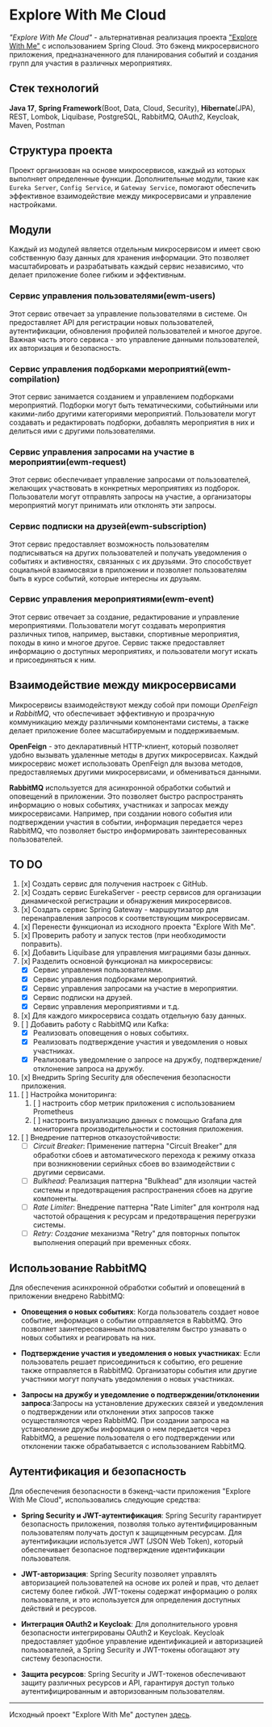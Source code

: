 # Explore With Me Cloud

*"Explore With Me Cloud"* - альтернативная реализация проекта ["Explore With Me"](https://github.com/catarena-s/java-explore-with-me) с использованием Spring Cloud. Это бэкенд микросервисного приложения, предназначенного для планирования событий и создания групп для участия в различных мероприятиях.

## Стек технологий
**Java 17**, **Spring Framework**(Boot, Data, Cloud, Security), **Hibernate**(JPA), REST, Lombok, Liquibase, PostgreSQL, RabbitMQ, OAuth2, Keycloak, Maven, Postman

## Структура проекта

Проект организован на основе микросервисов, каждый из которых выполняет определенные функции. Дополнительные модули, такие как `Eureka Server`, `Config Service`, и `Gateway Service`, помогают обеспечить эффективное взаимодействие между микросервисами и управление настройками.

## Модули
Каждый из модулей является отдельным микросервисом и имеет свою собственную базу данных для хранения информации. Это позволяет масштабировать и разрабатывать каждый сервис независимо, что делает приложение более гибким и эффективным.

### Сервис управления пользователями(ewm-users)

Этот сервис отвечает за управление пользователями в системе. Он предоставляет API для регистрации новых пользователей, аутентификации, обновления профилей пользователей и многое другое. Важная часть этого сервиса - это управление данными пользователей, их авторизация и безопасность.

### Сервис управления подборками мероприятий(ewm-compilation)

Этот сервис занимается созданием и управлением подборками мероприятий. Подборки могут быть тематическими, событийными или какими-либо другими категориями мероприятий. Пользователи могут создавать и редактировать подборки, добавлять мероприятия в них и делиться ими с другими пользователями.

### Сервис управления запросами на участие в мероприятии(ewm-request)

Этот сервис обеспечивает управление запросами от пользователей, желающих участвовать в конкретных мероприятиях из подборок. Пользователи могут отправлять запросы на участие, а организаторы мероприятий могут принимать или отклонять эти запросы.

### Сервис подписки на друзей(ewm-subscription)

Этот сервис предоставляет возможность пользователям подписываться на других пользователей и получать уведомления о событиях и активностях, связанных с их друзьями. Это способствует социальной взаимосвязи в приложении и позволяет пользователям быть в курсе событий, которые интересны их друзьям.

### Сервис управления мероприятиями(ewm-event)

Этот сервис отвечает за создание, редактирование и управление мероприятиями. Пользователи могут создавать мероприятия различных типов, например, выставки, спортивные мероприятия, походы в кино и многое другое. Сервис также предоставляет информацию о доступных мероприятиях, и пользователи могут искать и присоединяться к ним.

## Взаимодействие между микросервисами

Микросервисы взаимодействуют между собой при помощи *OpenFeign* и *RabbitMQ*, что обеспечивает эффективную и прозрачную коммуникацию между различными компонентами системы, а также делает приложение более масштабируемым и поддерживаемым.

**OpenFeign** - это декларативный HTTP-клиент, который позволяет удобно вызывать удаленные методы в других микросервисах. Каждый микросервис может использовать OpenFeign для вызова методов, предоставляемых другими микросервисами, и обмениваться данными.

**RabbitMQ** используется для асинхронной обработки событий и оповещений в приложении. Это позволяет быстро распространять информацию о новых событиях, участниках и запросах между микросервисами. Например, при создании нового события или подтверждении участия в событии, информация передается через RabbitMQ, что позволяет быстро информировать заинтересованных пользователей.

## TO DO
1. [x] Создать сервис для получения настроек с GitHub.
2. [x] Создать сервис EurekaServer - реестр сервисов для организации динамической регистрации и обнаружения микросервисов.
3. [x] Создать сервис Spring Gateway - маршрутизатор для перенаправления запросов к соответствующим микросервисам.
4. [x] Перенести функционал из исходного проекта "Explore With Me".
5. [x] Проверить работу и запуск тестов (при необходимости поправить).
6. [x] Добавить Liquibase для управления миграциями базы данных.
7. [x] Разделить основной функционал на микросервисы:
   - [x] Сервис управления пользователями.
   - [x] Сервис управления подборками мероприятий.
   - [x] Сервис управления запросами на участие в мероприятии.
   - [x] Сервис подписки на друзей.
   - [x] Сервис управления мероприятиями и т.д.
8. [x] Для каждого микросервиса создать отдельную базу данных.
9. [ ] Добавить работу с RabbitMQ или Kafka:
   - [x] Реализовать оповещения о новых событиях.
   - [x] Реализовать подтверждение участия и уведомления о новых участниках.
   - [x] Реализовать уведомление о запросе на дружбу, подтверждение/отклонение запроса на дружбу.
10. [x] Внедрить Spring Security для обеспечения безопасности приложения.
11. [ ] Настройка мониторинга:
    1. [ ] настроить сбор метрик приложения с использованием Prometheus
    2. [ ] настроить визуализацию данных с помощью Grafana для мониторинга производительности и состояния приложения.
12. [ ] Внедрение паттернов отказоустойчивости:
    - [ ] _Circuit Breaker_: Применение паттерна "Circuit Breaker" для обработки сбоев и автоматического перехода к режиму отказа при возникновении серийных сбоев во взаимодействии с другими сервисами.
    - [ ] _Bulkhead_: Реализация паттерна "Bulkhead" для изоляции частей системы и предотвращения распространения сбоев на другие компоненты.
    - [ ] _Rate Limiter_: Внедрение паттерна "Rate Limiter" для контроля над частотой обращения к ресурсам и предотвращения перегрузки системы.
    - [ ] _Retry: Создание_ механизма "Retry" для повторных попыток выполнения операций при временных сбоях.

## Использование RabbitMQ
Для обеспечения асинхронной обработки событий и оповещений в приложении внедрено RabbitMQ:

- **Оповещения о новых событиях**: Когда пользователь создает новое событие, информация о событии отправляется в RabbitMQ.
  Это позволяет заинтересованным пользователям быстро узнавать о новых событиях и реагировать на них.

- **Подтверждение участия и уведомления о новых участниках**: Если пользователь решает присоединиться к событию, его решение
  также отправляется в RabbitMQ. Организаторы события или другие участники могут получать уведомления о новых участниках.

- **Запросы на дружбу и уведомление о подтверждении/отклонении запроса**:Запросы на установление дружеских связей и
  уведомления о подтверждении или отклонении этих запросов также осуществляются через RabbitMQ. При создании запроса на
  установление дружбы информация о нем передается через RabbitMQ, а решение пользователя о его подтверждении или отклонении
  также обрабатывается с использованием RabbitMQ.

## Аутентификация и безопасность

Для обеспечения безопасности в бэкенд-части приложения "Explore With Me Cloud", использовались следующие средства:

- **Spring Security и JWT-аутентификация**: Spring Security гарантирует безопасность приложения, позволяя только аутентифицированным пользователям получать доступ к защищенным ресурсам. Для аутентификации используется JWT (JSON Web Token), который обеспечивает безопасное подтверждение идентификации пользователя.

- **JWT-авторизация**: Spring Security позволяет управлять авторизацией пользователей на основе их ролей и прав, что делает систему более гибкой. JWT-токены содержат информацию о ролях пользователя, и это используется для определения доступных действий и ресурсов.

- **Интеграция OAuth2 и Keycloak**: Для дополнительного уровня безопасности интегрированы OAuth2 и Keycloak. Keycloak предоставляет удобное управление идентификацией и авторизацией пользователей, а Spring Security и JWT-токены обогащают эту систему безопасности.

- **Защита ресурсов**: Spring Security и JWT-токенов обеспечивают защиту различных ресурсов и API, гарантируя доступ только аутентифицированным и авторизованным пользователям.

---

Исходный проект "Explore With Me" доступен [здесь](https://github.com/catarena-s/java-explore-with-me).

